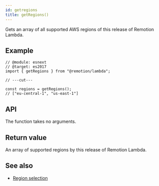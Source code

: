 ```yaml
---
id: getregions
title: getRegions()
---
```


Gets an array of all supported AWS regions of this release of Remotion Lambda.

## Example

```tsx twoslash
// @module: esnext
// @target: es2017
import { getRegions } from "@remotion/lambda";

// ---cut---

const regions = getRegions();
// ["eu-central-1", "us-east-1"]
```

## API

The function takes no arguments.

## Return value

An array of supported regions by this release of Remotion Lambda.

## See also

- [Region selection](/docs/lambda/region-selection)

